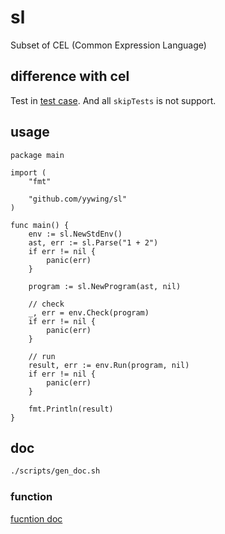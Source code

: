 # sl

Subset of CEL (Common Expression Language)

## difference with cel

Test in [test case](./test/). And all `skipTests` is not support.

## usage

```golang
package main

import (
	"fmt"

	"github.com/yywing/sl"
)

func main() {
	env := sl.NewStdEnv()
	ast, err := sl.Parse("1 + 2")
	if err != nil {
		panic(err)
	}

	program := sl.NewProgram(ast, nil)

	// check
	_, err = env.Check(program)
	if err != nil {
		panic(err)
	}

	// run
	result, err := env.Run(program, nil)
	if err != nil {
		panic(err)
	}

	fmt.Println(result)
}
```

## doc

```bash
./scripts/gen_doc.sh
```

### function

[fucntion doc](./docs/functions.md)
